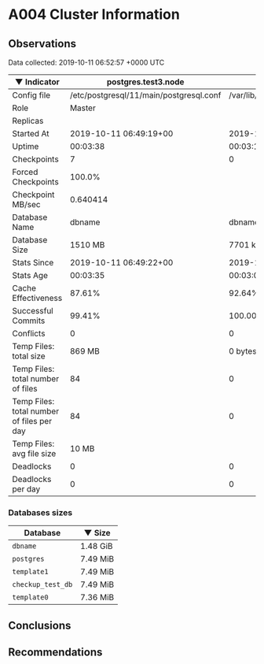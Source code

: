 # A004 Cluster Information #

## Observations ##
Data collected: 2019-10-11 06:52:57 +0000 UTC  

|&#9660;&nbsp;Indicator | postgres.test3.node | postgres.test1.node | postgres.test2.node |
|--------|-------|-------- |-------- |
|Config file |/etc/postgresql/11/main/postgresql.conf|/var/lib/postgresql/11/data1/postgresql.conf|/var/lib/postgresql/11/data2/postgresql.conf|
|Role |Master|<no value>|<no value>|
|Replicas ||<no value>|<no value>|
|Started At |2019-10-11&nbsp;06:49:19+00|2019-10-11 06:49:25+00|2019-10-11 06:49:29+00|
|Uptime |00:03:38|00:03:19|00:03:23|
|Checkpoints |7|0|0|
|Forced Checkpoints |100.0%|<no value>|<no value>|
|Checkpoint MB/sec |0.640414|<no value>|<no value>|
|Database Name |dbname|dbname|dbname|
|Database Size |1510&nbsp;MB|7701 kB|7693 kB|
|Stats Since |2019-10-11&nbsp;06:49:22+00|2019-10-11 06:49:42+00|2019-10-11 06:49:42+00|
|Stats Age |00:03:35|00:03:03|00:03:10|
|Cache Effectiveness |87.61%|92.64%|92.64%|
|Successful Commits |99.41%|100.00%|100.00%|
|Conflicts |0|0|0|
|Temp Files: total size |869&nbsp;MB|0 bytes|0 bytes|
|Temp Files: total number of files |84|0|0|
|Temp Files: total number of files per day |84|0|0|
|Temp Files: avg file size |10&nbsp;MB|<no value>|<no value>|
|Deadlocks |0|0|0|
|Deadlocks per day |0|0|0|


### Databases sizes ###

| Database | &#9660;&nbsp;Size |
|----------|--------|
| `dbname` | 1.48&nbsp;GiB |
| `postgres` | 7.49&nbsp;MiB |
| `template1` | 7.49&nbsp;MiB |
| `checkup_test_db` | 7.49&nbsp;MiB |
| `template0` | 7.36&nbsp;MiB |


## Conclusions ##


## Recommendations ##

